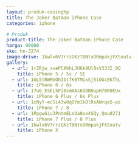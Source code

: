 ```yaml
---
layout: produk-casinghp
title: The Joker Batman iPhone Case
categories: iphone

# Produk
product-title: The Joker Batman iPhone Case
harga: 90000
sku: hn-3274
image-drive: 1kwlv6V7rrzGKzT8NtxORmpakjFXSxutv
gallery:
  - url: 1rZRjw_xuePCAbhLJU6k8Ul0sV333I_8Q
    title: iPhone 5 / 5s / SE
  - url: 1GL5tRWMVOhIbtfK0TMixSj5iOGcEKfhL
    title: iPhone 6 / 6s
  - url: 17u6_ESELkPi0smAAs6DOBUupH7BK0EUx
    title: iPhone 6 Plus / 6s Plus
  - url: 1cNyY-ecSi43w8qOYm1kDlRsAWrqa5-pz
    title: iPhone 7 / 8
  - url: 1PpgwGiu3PntmELVda0ox4SQy_Qmu0271
    title: iPhone 7 Plus / 8 Plus
  - url: 1kwlv6V7rrzGKzT8NtxORmpakjFXSxutv
    title: iPhone X
---
```

